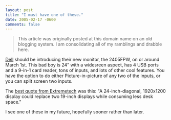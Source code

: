 ```yaml
---
layout: post
title: "I must have one of these."
date: 2005-02-17 -0600
comments: false
---
```


> This article was originally posted at this domain name on an old blogging system.  I am consolidating all of my ramblings and drabble here.

[Dell][1] should be introducing their new monitor, the 2405FPW, on or around March 1st.  This bad boy is 24” with a widesreen aspect, has 4 USB ports and a 9-in-1 card reader, tons of inputs, and lots of other cool features.  You have the option to do either Picture-in-picture of any two of the inputs, or you can split screen two inputs.

The [best quote from Extremetech][2] was this: "A 24-inch-diagonal, 1920x1200 display could replace two 19-inch displays while consuming less desk space."

I see one of these in my future, hopefully sooner rather than later.

[1]: http://www.dell.com/
[2]: http://www.extremetech.com/article2/0,1558,1764459,00.asp